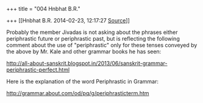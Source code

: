 +++
title = "004 Hnbhat B.R."

+++
[[Hnbhat B.R.	2014-02-23, 12:17:27 [Source](https://groups.google.com/g/samskrita/c/xQL5yfmJbsY)]]



Probably the member Jivadas is not asking about the phrases either periphrastic future or periphrastic past, but is reflecting the following comment about the use of "periphrastic" only for these tenses conveyed by the above by Mr. Kale and other grammar books he has seen:

  

<http://all-about-sanskrit.blogspot.in/2013/06/sanskrit-grammar-periphrastic-perfect.html>  

  

Here is the explanation of the word Periphrastic in Grammar:

  

<http://grammar.about.com/od/pq/g/periphrasticterm.htm>  

  

  

  

  

  

